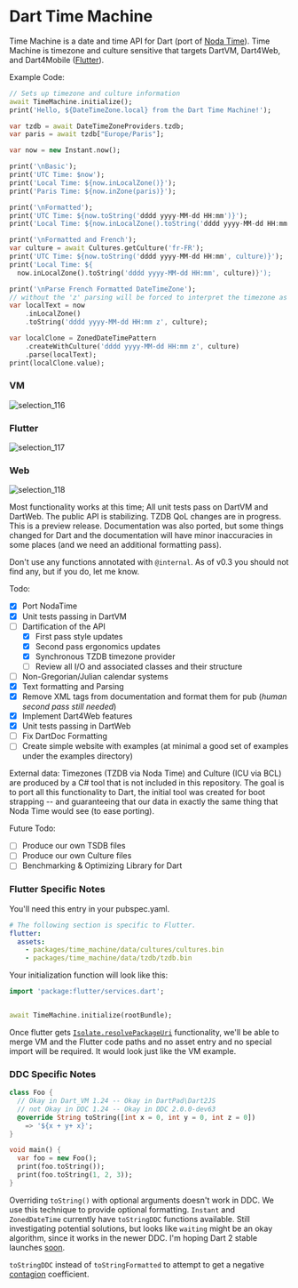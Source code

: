 # Dart Time Machine

Time Machine is a date and time API for Dart (port of [Noda Time](https://www.nodatime.org)).
Time Machine is timezone and culture sensitive that targets DartVM, Dart4Web, and Dart4Mobile ([Flutter](https://flutter.io/)).

Example Code:

```dart
// Sets up timezone and culture information
await TimeMachine.initialize();
print('Hello, ${DateTimeZone.local} from the Dart Time Machine!');

var tzdb = await DateTimeZoneProviders.tzdb;
var paris = await tzdb["Europe/Paris"];

var now = new Instant.now();

print('\nBasic');
print('UTC Time: $now');
print('Local Time: ${now.inLocalZone()}');
print('Paris Time: ${now.inZone(paris)}');

print('\nFormatted');
print('UTC Time: ${now.toString('dddd yyyy-MM-dd HH:mm')}');
print('Local Time: ${now.inLocalZone().toString('dddd yyyy-MM-dd HH:mm')}');

print('\nFormatted and French');
var culture = await Cultures.getCulture('fr-FR');
print('UTC Time: ${now.toString('dddd yyyy-MM-dd HH:mm', culture)}');
print('Local Time: ${
  now.inLocalZone().toString('dddd yyyy-MM-dd HH:mm', culture)}');

print('\nParse French Formatted DateTimeZone');
// without the 'z' parsing will be forced to interpret the timezone as UTC
var localText = now
    .inLocalZone()
    .toString('dddd yyyy-MM-dd HH:mm z', culture);

var localClone = ZonedDateTimePattern
    .createWithCulture('dddd yyyy-MM-dd HH:mm z', culture)
    .parse(localText);
print(localClone.value);
```

### VM

![selection_116](https://user-images.githubusercontent.com/7284858/41519375-bcbbc818-7295-11e8-9fd0-de2e8668b105.png)

### Flutter

![selection_117](https://user-images.githubusercontent.com/7284858/41519377-bebbde82-7295-11e8-8f10-d350afd1f746.png)

### Web

![selection_118](https://user-images.githubusercontent.com/7284858/41519378-c058d6a0-7295-11e8-845d-6782f1e7cbbe.png)

Most functionality works at this time; All unit tests pass on DartVM and DartWeb. The public API is stabilizing.
TZDB QoL changes are in progress. This is a preview release. Documentation was also ported,
but some things changed for Dart and the documentation will have minor inaccuracies in some places (and we need
an additional formatting pass).

Don't use any functions annotated with `@internal`. As of v0.3 you should not find any, but if you do, let me know.

Todo:
 - [x] Port NodaTime
 - [x] Unit tests passing in DartVM
 - [ ] Dartification of the API
   - [X] First pass style updates
   - [X] Second pass ergonomics updates
   - [X] Synchronous TZDB timezone provider
   - [ ] Review all I/O and associated classes and their structure
 - [ ] Non-Gregorian/Julian calendar systems
 - [X] Text formatting and Parsing
 - [X] Remove XML tags from documentation and format them for pub (*human second pass still needed*)
 - [X] Implement Dart4Web features
 - [X] Unit tests passing in DartWeb
 - [ ] Fix DartDoc Formatting
 - [ ] Create simple website with examples (at minimal a good set of examples under the examples directory)

External data: Timezones (TZDB via Noda Time) and Culture (ICU via BCL) are produced by a C# tool that is not 
included in this repository. The goal is to port all this functionality to Dart, the initial tool was created for
boot strapping -- and guaranteeing that our data in exactly the same thing that Noda Time would see (to ease porting).

Future Todo:
 - [ ] Produce our own TSDB files
 - [ ] Produce our own Culture files
 - [ ] Benchmarking & Optimizing Library for Dart

### Flutter Specific Notes

You'll need this entry in your pubspec.yaml.

```yaml
# The following section is specific to Flutter.
flutter:
  assets:
    - packages/time_machine/data/cultures/cultures.bin
    - packages/time_machine/data/tzdb/tzdb.bin
```

Your initialization function will look like this:
```dart
import 'package:flutter/services.dart';


await TimeMachine.initialize(rootBundle);
```

Once flutter gets [`Isolate.resolvePackageUri`](https://github.com/flutter/flutter/issues/14815) functionality,
we'll be able to merge VM and the Flutter code paths and no asset entry and no special import will be required.
It would look just like the VM example.

### DDC Specific Notes

```dart
class Foo {
  // Okay in Dart_VM 1.24 -- Okay in DartPad\Dart2JS
  // not Okay in DDC 1.24 -- Okay in DDC 2.0.0-dev63
  @override String toString([int x = 0, int y = 0, int z = 0]) 
    => '${x + y+ x}';
}

void main() {
  var foo = new Foo();
  print(foo.toString());
  print(foo.toString(1, 2, 3));
}
```

Overriding `toString()` with optional arguments doesn't work in DDC. We use this technique to provide 
optional formatting. `Instant` and `ZonedDateTime` currently have `toStringDDC` functions available. 
Still investigating potential solutions, but looks like `waiting` might be an okay algorithm, since it works
in the newer DDC. I'm hoping Dart 2 stable launches [soon](https://github.com/dart-lang/sdk/issues?q=is%3Aopen+is%3Aissue+milestone%3ADart2Stable).

`toStringDDC` instead of `toStringFormatted` to attempt to get a negative 
[contagion](https://engineering.riotgames.com/news/taxonomy-tech-debt) coefficient.